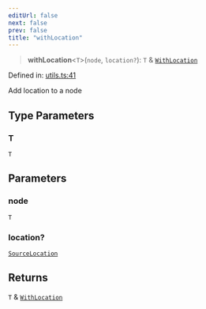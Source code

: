 ```yaml
---
editUrl: false
next: false
prev: false
title: "withLocation"
---
```


> **withLocation**\<`T`\>(`node`, `location?`): `T` & [`WithLocation`](/api/ast/interfaces/withlocation/)

Defined in: [utils.ts:41](https://github.com/rcs-agents/rcs-lang/blob/dae76e6aa05b4d372009b015248dbcb36c5ae675/packages/ast/src/utils.ts#L41)

Add location to a node

## Type Parameters

### T

`T`

## Parameters

### node

`T`

### location?

[`SourceLocation`](/api/ast/interfaces/sourcelocation/)

## Returns

`T` & [`WithLocation`](/api/ast/interfaces/withlocation/)
